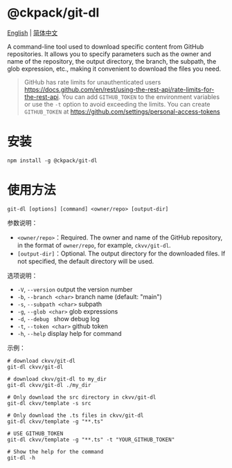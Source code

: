 # @ckpack/git-dl

[English](./README.md) | [简体中文](./README_ZH.md)

A command-line tool used to download specific content from GitHub repositories. It allows you to specify parameters such as the owner and name of the repository, the output directory, the branch, the subpath, the glob expression, etc., making it convenient to download the files you need.

> GitHub has rate limits for unauthenticated users <https://docs.github.com/en/rest/using-the-rest-api/rate-limits-for-the-rest-api>. You can add `GITHUB_TOKEN` to the environment variables or use the `-t` option to avoid exceeding the limits. You can create `GITHUB_TOKEN` at <https://github.com/settings/personal-access-tokens>

# 安装

```shell
npm install -g @ckpack/git-dl
```

# 使用方法

```shell
git-dl [options] [command] <owner/repo> [output-dir]
```

参数说明：

-   `<owner/repo>`：Required. The owner and name of the GitHub repository, in the format of `owner/repo`, for example, `ckvv/git-dl`.
-   `[output-dir]`：Optional. The output directory for the downloaded files. If not specified, the default directory will be used.

选项说明：

+ `-V`, `--version`         output the version number
+ `-b`, `--branch <char>`   branch name (default: "main")
+ `-s`, `--subpath <char>`  subpath
+ `-g`, `--glob <char>`     glob expressions
+ `-d`, `--debug `          show debug log
+ `-t`, `--token <char>`    github token
+ `-h`, `--help`            display help for command

示例：

```shell
# download ckvv/git-dl
git-dl ckvv/git-dl

# download ckvv/git-dl to my_dir
git-dl ckvv/git-dl ./my_dir

# Only download the src directory in ckvv/git-dl
git-dl ckvv/template -s src

# Only download the .ts files in ckvv/git-dl
git-dl ckvv/template -g "**.ts"

# USE GITHUB_TOKEN
git-dl ckvv/template -g "**.ts" -t "YOUR_GITHUB_TOKEN"

# Show the help for the command
git-dl -h
```
